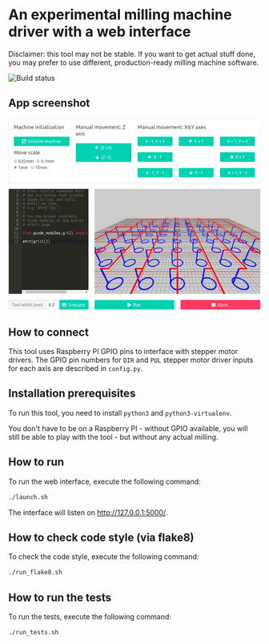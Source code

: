 # An experimental milling machine driver with a web interface
Disclaimer: this tool may not be stable. If you want to get actual stuff done,
you may prefer to use different, production-ready milling machine software.

![Build status](https://travis-ci.com/kazet/cnc.svg?branch=master)

## App screenshot
![Screenshot](screenshot.png)

## How to connect
This tool uses Raspberry PI GPIO pins to interface with stepper motor drivers.
The GPIO pin numbers for `DIR` and `PUL` stepper motor driver inputs for each
axis are described in `config.py`.

## Installation prerequisites
To run this tool, you need to install `python3` and `python3-virtualenv`.

You don't have to be on a Raspberry PI - without GPIO available, you will
still be able to play with the tool - but without any actual milling.

## How to run
To run the web interface, execute the following command:

```bash
./launch.sh
```

The interface will listen on http://127.0.0.1:5000/.

## How to check code style (via flake8)
To check the code style, execute the following command:

```bash
./run_flake8.sh
```

## How to run the tests
To run the tests, execute the following command:

```bash
./run_tests.sh
```
